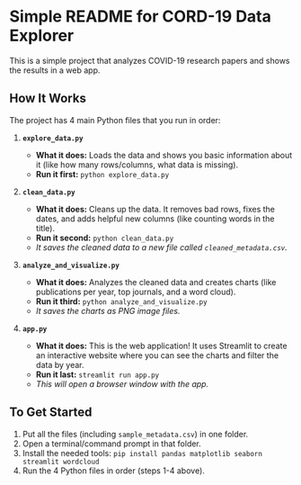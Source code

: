 # Simple README for CORD-19 Data Explorer

This is a simple project that analyzes COVID-19 research papers and shows the results in a web app.

## How It Works

The project has 4 main Python files that you run in order:

1.  **`explore_data.py`**
    *   **What it does:** Loads the data and shows you basic information about it (like how many rows/columns, what data is missing).
    *   **Run it first:** `python explore_data.py`

2.  **`clean_data.py`**
    *   **What it does:** Cleans up the data. It removes bad rows, fixes the dates, and adds helpful new columns (like counting words in the title).
    *   **Run it second:** `python clean_data.py`
    *   *It saves the cleaned data to a new file called `cleaned_metadata.csv`.*

3.  **`analyze_and_visualize.py`**
    *   **What it does:** Analyzes the cleaned data and creates charts (like publications per year, top journals, and a word cloud).
    *   **Run it third:** `python analyze_and_visualize.py`
    *   *It saves the charts as PNG image files.*

4.  **`app.py`**
    *   **What it does:** This is the web application! It uses Streamlit to create an interactive website where you can see the charts and filter the data by year.
    *   **Run it last:** `streamlit run app.py`
    *   *This will open a browser window with the app.*

## To Get Started

1.  Put all the files (including `sample_metadata.csv`) in one folder.
2.  Open a terminal/command prompt in that folder.
3.  Install the needed tools:
    `pip install pandas matplotlib seaborn streamlit wordcloud`
4.  Run the 4 Python files in order (steps 1-4 above).


